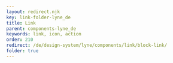 ```yaml
---
layout: redirect.njk
key: link-folder-lyne_de
title: Link
parent: components-lyne_de
keywords: link, icon, action
order: 210
redirect: /de/design-system/lyne/components/link/block-link/
folder: true
---
```


